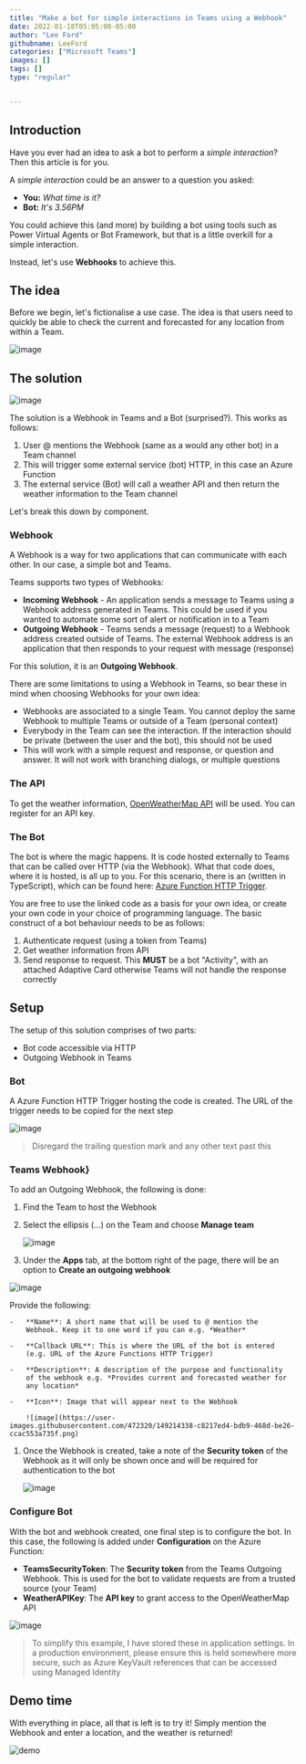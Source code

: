 ```yaml
---
title: "Make a bot for simple interactions in Teams using a Webhook"
date: 2022-01-18T05:05:00-05:00
author: "Lee Ford"
githubname: LeeFord
categories: ["Microsoft Teams"]
images: []
tags: []
type: "regular"


---
```


## Introduction

Have you ever had an idea to ask a bot to perform a *simple
interaction*? Then this article is for you.

A *simple interaction* could be an answer to a question you asked:

-   **You:** *What time is it?*
-   **Bot:** *It's 3.56PM*

You could achieve this (and more) by building a bot using tools such as
Power Virtual Agents or Bot Framework, but that is a little overkill for
a simple interaction.

Instead, let's use **Webhooks** to achieve this.

## The idea 

Before we begin, let's fictionalise a use case. The idea is that users
need to quickly be able to check the current and forecasted for any
location from within a Team.

![image](https://user-images.githubusercontent.com/472320/149214689-3bf95faa-11dc-466d-999d-731f41c6d8f3.png)

## The solution

![image](https://user-images.githubusercontent.com/472320/149226058-e5b23a26-ab06-4197-a93e-0343ee3fbbf6.png)

The solution is a Webhook in Teams and a Bot (surprised?). This works as
follows:

1.  User @ mentions the Webhook (same as a would any other bot) in a
    Team channel
2.  This will trigger some external service (bot) HTTP, in this case an
    Azure Function
3.  The external service (Bot) will call a weather API and then return
    the weather information to the Team channel

Let's break this down by component.

### Webhook 

A Webhook is a way for two applications that can communicate with each
other. In our case, a simple bot and Teams.

Teams supports two types of Webhooks:

-   **Incoming Webhook** - An application sends a message to Teams using
    a Webhook address generated in Teams. This could be used if you
    wanted to automate some sort of alert or notification in to a Team
-   **Outgoing Webhook** - Teams sends a message (request) to a Webhook
    address created outside of Teams. The external Webhook address is an
    application that then responds to your request with message
    (response)

For this solution, it is an **Outgoing Webhook**.

There are some limitations to using a Webhook in Teams, so bear these in
mind when choosing Webhooks for your own idea:

-   Webhooks are associated to a single Team. You cannot deploy the same
    Webhook to multiple Teams or outside of a Team (personal context)
-   Everybody in the Team can see the interaction. If the interaction
    should be private (between the user and the bot), this should not be
    used
-   This will work with a simple request and response, or question and
    answer. It will not work with branching dialogs, or multiple
    questions

### The API 

To get the weather information, [OpenWeatherMap
API](https://openweathermap.org/api) will be used. You can register for
an API key.

### The Bot 

The bot is where the magic happens. It is code hosted externally to
Teams that can be called over HTTP (via the Webhook). What that code
does, where it is hosted, is all up to you. For this scenario, there is
an (written in TypeScript), which can be
found here:
[Azure Function HTTP Trigger](https://github.com/leeford/teams-webhook-weatherbot-sample).

You are free to use the linked code as a basis for your own idea, or
create your own code in your choice of programming language. The basic
construct of a bot behaviour needs to be as follows:

1.  Authenticate request (using a token from Teams)
2.  Get weather information from API
3.  Send response to request. This **MUST** be a bot "Activity", with
    an attached Adaptive Card otherwise Teams will not handle the
    response correctly

## Setup 

The setup of this solution comprises of two parts:

-   Bot code accessible via HTTP
-   Outgoing Webhook in Teams

### Bot 

A Azure Function HTTP Trigger hosting the code is created. The URL of
the trigger needs to be copied for the next step

![image](https://user-images.githubusercontent.com/472320/149174368-58562d12-5554-4625-a902-0df103e00cff.png)

> Disregard the trailing question mark and any other text past this

### Teams Webhook}

To add an Outgoing Webhook, the following is done:

1.  Find the Team to host the Webhook

2.  Select the ellipsis (\...) on the Team and choose **Manage team**

    ![image](https://user-images.githubusercontent.com/472320/149214507-8e0f6fac-4fc7-4901-b121-4cdab13d7aae.png)

3.  Under the **Apps** tab, at the bottom right of the page, there will
    be an option to **Create an outgoing webhook**

![image](https://user-images.githubusercontent.com/472320/149138950-b86db5c1-cef7-4334-bd3e-c52f90a49e75.png)

Provide the following:

    -   **Name**: A short name that will be used to @ mention the
        Webhook. Keep it to one word if you can e.g. *Weather*

    -   **Callback URL**: This is where the URL of the bot is entered
        (e.g. URL of the Azure Functions HTTP Trigger)

    -   **Description**: A description of the purpose and functionality
        of the webhook e.g. *Provides current and forecasted weather for
        any location*

    -   **Icon**: Image that will appear next to the Webhook

        ![image](https://user-images.githubusercontent.com/472320/149214338-c8217ed4-bdb9-468d-be26-ccac553a735f.png)

1.  Once the Webhook is created, take a note of the **Security token**
    of the Webhook as it will only be shown once and will be required
    for authentication to the bot

    ![image](https://user-images.githubusercontent.com/472320/149213977-50ff69b7-cb4a-44fb-bfc6-277e8214a605.png)

### Configure Bot

With the bot and webhook created, one final step is to configure the
bot. In this case, the following is added under **Configuration** on the
Azure Function:

-   **TeamsSecurityToken**: The **Security token** from the Teams
    Outgoing Webhook. This is used for the bot to validate requests are
    from a trusted source (your Team)
-   **WeatherAPIKey**: The **API key** to grant access to the
    OpenWeatherMap API

![image](https://user-images.githubusercontent.com/472320/149180772-e8942bd0-217d-4ee9-b734-9f1910ad2535.png)

> To simplify this example, I have stored these in application settings.
> In a production environment, please ensure this is held somewhere more
> secure, such as Azure KeyVault references that can be accessed using
> Managed Identity

## Demo time 

With everything in place, all that is left is to try it! Simply mention
the Webhook and enter a location, and the weather is returned!

![demo](https://user-images.githubusercontent.com/472320/149221643-96f50590-dd93-4616-83f5-98ff9d219a4b.gif)
